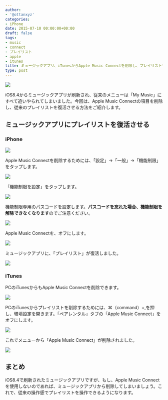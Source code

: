 ```yaml
---
author:
- '@ottanxyz'
categories:
- iPhone
date: 2015-07-10 00:00:00+00:00
draft: false
tags:
- music
- connect
- プレイリスト
- apple
- itunes
title: ミュージックアプリ、iTunesからApple Music Connectを削除し、プレイリストを復活させる方法
type: post
---
```


![](150710-55a0575b5fcea.jpg)






iOS8.4からミュージックアプリが刷新され、従来のメニューは「My Music」にすべて追いやられてしまいました。今回は、Apple Music Connectの項目を削除し、従来のプレイリストを復活させる方法をご紹介します。





## ミュージックアプリにプレイリストを復活させる





### iPhone





![](150710-55a057333189f.png)






Apple Music Connectを削除するためには、「設定」→「一般」→「機能制限」をタップします。





![](150710-55a05738cd901.png)






「機能制限を設定」をタップします。





![](150710-55a0573c003fc.png)






機能制限専用のパスコードを設定します。**パスコードを忘れた場合、機能制限を解除できなくなります**のでご注意ください。





![](150710-55a057401292b.png)






Apple Music Connectを、オフにします。





![](150710-55a0574512d54.png)






ミュージックアプリに、「プレイリスト」が復活しました。





![](150710-55a0574b48903.png)






### iTunes





PCのiTunesからもApple Music Connectを削除できます。





![](150710-55a0574fe6c7e.png)






PCのiTunesからプレイリストを削除するためには、⌘（command）+,を押し、環境設定を開きます。「ペアレンタル」タブの「Apple Music Connect」をオフにします。





![](150710-55a05757bd8bb.png)






これでメニューから「Apple Music Connect」が削除されました。





![](150710-55a0575402854.png)






## まとめ





iOS8.4で刷新されたミュージックアプリですが、もし、Apple Music Connectを使用しないのであれば、ミュージックアプリから削除してしまいましょう。これで、従来の操作感でプレイリストを操作できるようになります。